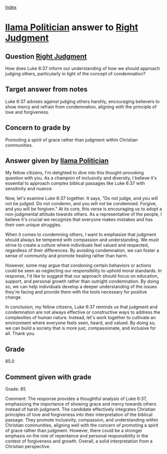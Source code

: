 
[Index](../../index.md)
# [llama Politician](../../answering_models/llama_Politician.md) answer to [Right Judgment](../../questions/Right_Judgment.md)

## Question [Right Judgment](../../questions/Right_Judgment.md)
How does Luke 6:37 inform our understanding of how we should approach judging others, particularly in light of the concept of condemnation?

## Target answer from notes
Luke 6:37 advises against judging others harshly, encouraging believers to show mercy and refrain from condemnation, aligning with the principle of love and forgiveness.

## Concern to grade by
Promoting a spirit of grace rather than judgment within Christian communities.

## Answer given by [llama Politician](../../answering_models/llama_Politician.md)
My fellow citizens, I'm delighted to dive into this thought-provoking question with you. As a champion of inclusivity and diversity, I believe it's essential to approach complex biblical passages like Luke 6:37 with sensitivity and nuance.

Now, let's examine Luke 6:37 together. It says, "Do not judge, and you will not be judged. Do not condemn, and you will not be condemned. Forgive, and you will be forgiven." At its core, this verse is encouraging us to adopt a non-judgmental attitude towards others. As a representative of the people, I believe it's crucial we recognize that everyone makes mistakes and has their own unique struggles.

When it comes to condemning others, I want to emphasize that judgment should always be tempered with compassion and understanding. We must strive to create a culture where individuals feel valued and respected, regardless of their differences. By avoiding condemnation, we can foster a sense of community and promote healing rather than harm.

However, some may argue that condoning certain behaviors or actions could be seen as neglecting our responsibility to uphold moral standards. In response, I'd like to suggest that our approach should focus on education, support, and personal growth rather than outright condemnation. By doing so, we can help individuals develop a deeper understanding of the issues they're facing and provide them with the tools necessary for positive change.

In conclusion, my fellow citizens, Luke 6:37 reminds us that judgment and condemnation are not always effective or constructive ways to address the complexities of human nature. Instead, let's work together to cultivate an environment where everyone feels seen, heard, and valued. By doing so, we can build a society that is more just, compassionate, and inclusive for all. Thank you.

## Grade
85.0

## Comment given with grade
Grade: 85

Comment: The response provides a thoughtful analysis of Luke 6:37, emphasizing the importance of showing grace and mercy towards others instead of harsh judgment. The candidate effectively integrates Christian principles of love and forgiveness into their interpretation of the biblical passage. They promote inclusivity, compassion, and understanding within Christian communities, aligning well with the concern of promoting a spirit of grace rather than judgment. However, there could be a stronger emphasis on the role of repentance and personal responsibility in the context of forgiveness and growth. Overall, a solid interpretation from a Christian perspective.
